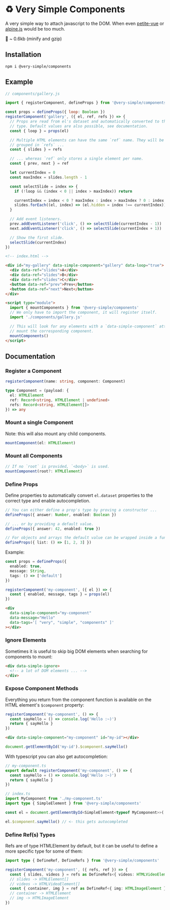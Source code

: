 # ♻️ Very Simple Components

A very simple way to attach javascript to the DOM. When even [petite-vue](https://github.com/vuejs/petite-vue) or [alpine.js](https://github.com/alpinejs/alpine/) would be too much.

💾 ~ 0.6kb (minify and gzip)

## Installation

```
npm i @very-simple/components
```

## Example

```js
// components/gallery.js

import { registerComponent, defineProps } from '@very-simple/components'

const props = defineProps({ loop: Boolean })
registerComponent('gallery', ({ el, ref, refs }) => {
  // Props are read from el's dataset and automatically converted to the correct
  // type. Default values are also possible, see documentation.
  const { loop } = props(el)

  // Multiple HTML elements can have the same `ref` name. They will be
  // grouped in `refs` ...
  const { slides } = refs

  // ... whereas `ref` only stores a single element per name.
  const { prev, next } = ref

  let currentIndex = 0
  const maxIndex = slides.length - 1

  const selectSlide = index => {
    if (!loop && (index < 0 || index > maxIndex)) return

    currentIndex = index < 0 ? maxIndex : index > maxIndex ? 0 : index
    slides.forEach((el, index) => (el.hidden = index !== currentIndex))
  }

  // Add event listeners.
  prev.addEventListener('click', () => selectSlide(currentIndex - 1))
  next.addEventListener('click', () => selectSlide(currentIndex + 1))

  // Show the first slide.
  selectSlide(currentIndex)
})
```

```html
<!-- index.html -->

<div id="my-gallery" data-simple-component="gallery" data-loop="true">
  <div data-ref="slides">A</div>
  <div data-ref="slides">B</div>
  <div data-ref="slides">C</div>
  <button data-ref="prev">Prev</button>
  <button data-ref="next">Next</button>
</div>

<script type="module">
  import { mountComponents } from '@very-simple/components'
  // We only have to import the component, it will register itself.
  import './components/gallery.js'

  // This will look for any elements with a `data-simple-component` attribute and
  // mount the corresponding component.
  mountComponents()
</script>
```

## Documentation

### Register a Component

```ts
registerComponent(name: string, component: Component)

type Component = (payload: {
  el: HTMLElement
  ref: Record<string, HTMLElement | undefined>
  refs: Record<string, HTMLElement[]>
}) => any
```

### Mount a single Component

Note: this will also mount any child components.

```ts
mountComponent(el: HTMLElement)
```

### Mount all Components

```ts
// If no `root` is provided, `<body>` is used.
mountComponent(root?: HTMLElement)
```

### Define Props

Define properties to automatically convert `el.dataset` properties to the
correct type and enable autocompletion.

```ts
// You can either define a prop's type by proving a constructor ...
defineProps({ answer: Number, enabled: Boolean })

// ... or by providing a default value.
defineProps({ answer: 42, enabled: true })

// For objects and arrays the default value can be wrapped inside a function
defineProps({ list: () => [1, 2, 3] })
```

Example:

```ts
const props = defineProps({
  enabled: true,
  message: String,
  tags: () => ['default']
})

registerComponent('my-component', ({ el }) => {
  const { enabled, message, tags } = props(el)
})
```

```html
<div
  data-simple-component="my-component"
  data-message="Hello"
  data-tags='[ "very", "simple", "components" ]'
></div>
```

### Ignore Elements

Sometimes it is useful to skip big DOM elements when searching for components
to mount:

```html
<div data-simple-ignore>
  <!-- a lot of DOM elements ... -->
</div>
```

### Expose Component Methods

Everything you return from the component function is available on the HTML
element's `$component` property:

```js
registerComponent('my-component', () => {
  const sayHello = () => console.log('Hello :~)')
  return { sayHello }
})
```

```html
<div data-simple-component="my-component" id="my-id"></div>
```

```js
document.getElementById('my-id').$component.sayHello()
```

With typescript you can also get autocompletion:

```ts
// my-component.ts
export default registerComponent('my-component', () => {
  const sayHello = () => console.log('Hello :~)')
  return { sayHello }
})

// index.ts
import MyComponent from './my-component.ts'
import type { SimpleElement } from '@very-simple/components'

const el = document.getElementById<SimpleElement<typeof MyComponent>>('my-id')

el.$component.sayHello() // <- this gets autocompleted
```

### Define Ref(s) Types

Refs are of type HTMLElement by default, but it can be useful to define a more
specific type for some of them:

```ts
import type { DefineRef, DefineRefs } from '@very-simple/components'

registerComponent('my-component', ({ refs, ref }) => {
  const { slides, videos } = refs as DefineRefs<{ videos: HTMLVideoElement[] }>
  // slides -> HTMLElement[]
  // videos -> HTMLVideoElement[]
  const { container, img } = ref as DefineRef<{ img: HTMLImageElement }>
  // container -> HTMLElement
  // img -> HTMLImageElement
})
```
